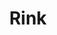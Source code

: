 ---
title: Rink
direct_url: http://projects.calebevans.me/rink/
categories: games
description: Slide the puck as close as possible to the target
---